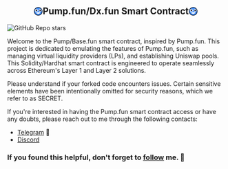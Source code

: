 ## <div style="display: flex;justify-content: center; align-items: center;"><img src="./logo/dxfun.svg" width="20"/>Pump.fun/Dx.fun Smart Contract <img src="./logo/dxfun.svg" width="20"/></div>

![GitHub Repo stars](https://img.shields.io/github/stars/sinniez/Pumpfun-Smart-Contract-BASE)

Welcome to the Pump/Base.fun smart contract, inspired by Pump.fun. This project is dedicated to emulating the features of Pump.fun, such as managing virtual liquidity providers (LPs), and establishing Uniswap pools. This Solidity/Hardhat smart contract is engineered to operate seamlessly across Ethereum's Layer 1 and Layer 2 solutions.

Please understand if your forked code encounters issues. Certain sensitive elements have been intentionally omitted for security reasons, which we refer to as SECRET.

If you're interested in having the Pump.fun smart contract access or have any doubts, please reach out to me through the following contacts:

- <a href="https://t.me/sinniez/">Telegram</a> 📱
- <a href="https://discordapp.com/users/1114372741672488990">Discord</a> 

### If you found this helpful, don't forget to <a href="https://github.com/sinniez">follow</a> me. 🌟


